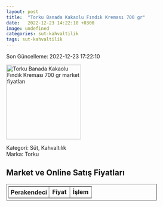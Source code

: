 ```yaml
---
layout: post
title:  "Torku Banada Kakaolu Fındık Kreması 700 gr"
date:   2022-12-23 14:22:10 +0300
image: undefined
categories: sut-kahvaltilik
tags: sut-kahvaltilik
---
```


Son Güncelleme: 2022-12-23 17:22:10

<img src="undefined" width="200" alt="Torku Banada Kakaolu Fındık Kreması 700 gr market fiyatları" />

Kategori: Süt, Kahvaltılık
<br />
Marka: Torku

<h2>Market ve Online Satış Fiyatları</h2>

<table border="1" style="padding: 5px;width:80%;">
  <tr>
    <td style="padding: 5px;"><strong>Perakendeci</strong></td>
    <td><strong>Fiyat</strong></td>
    <td><strong>İşlem</strong></td>
  </tr>
  
</table>
